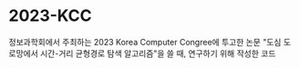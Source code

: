 # 2023-KCC

정보과학회에서 주최하는 2023 Korea Computer Congree에 투고한 논문 "도심 도로망에서 시간-거리 균형경로 탐색 알고리즘"을 쓸 때, 연구하기 위해 작성한 코드
